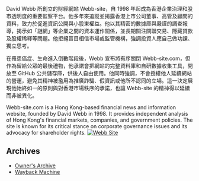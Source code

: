 
David Webb 所創立的財經網站 Webb-site，自 1998 年起成為香港企業治理和股市透明度的重要監察平台。他多年來追蹤並揭露香港上市公司董事、高管及顧問的資料，致力於促進資訊公開與小股東權益。他以其精密的數據庫與嚴謹的調查報導，揭示如「謎網」等企業之間的資本運作關係，並長期關注關聯交易、隱藏貸款及股權稀釋等問題。他拒絕盲目相信市場或監管機構，強調投資人應自己做功課、獨立思考。

在罹患癌症、生命進入倒數階段後，Webb 宣布將有序關閉 Webb-site.com，但作為留給公眾的最後禮物，他承諾會把網站的完整資料庫和自研數據收集工具，開放至 GitHub 公共儲存庫，供後人自由使用。他同時強調，不會授權他人延續網站的營運，避免其精神被濫用為推廣詐騙、假資訊或他所不認同的立場。這一決定展現他始終如一的原則與對香港市場秩序的承諾，也讓 Webb-site 的精神得以延續而非被異化。

Webb-site.com is a Hong Kong-based financial news and information website, founded by David Webb in 1998. It provides independent analysis of Hong Kong's financial markets, companies, and government policies. The site is known for its critical stance on corporate governance issues and its advocacy for shareholder rights.
[![Webb Site](./assets/webb.png)](https://webb-site.com) 


## Archives
- [Owner's Archive](https://drive.google.com/drive/folders/13mzAvvufXC3QmH8OvMVx2juUi7qdnVLL)
- [Wayback Machine](https://web.archive.org/web/*/https://webb-site.com/)

